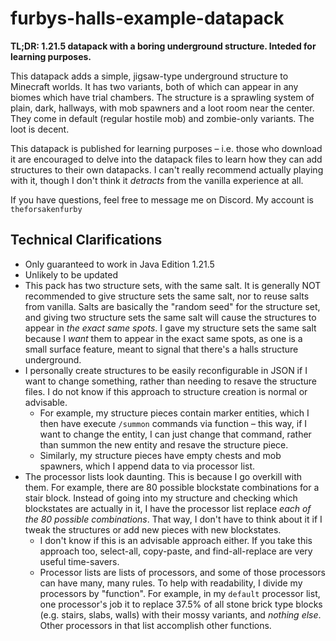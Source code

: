 # furbys-halls-example-datapack
**TL;DR: 1.21.5 datapack with a boring underground structure. Inteded for learning purposes.**

This datapack adds a simple, jigsaw-type underground structure to Minecraft worlds. It has two variants, both of which can appear in any biomes which have trial chambers. The structure is a sprawling system of plain, dark, hallways, with mob spawners and a loot room near the center. They come in default (regular hostile mob) and zombie-only variants. The loot is decent.

This datapack is published for learning purposes – i.e. those who download it are encouraged to delve into the datapack files to learn how they can add structures to their own datapacks. I can't really recommend actually playing with it, though I don't think it *detracts* from the vanilla experience at all.

If you have questions, feel free to message me on Discord. My account is `theforsakenfurby`

## Technical Clarifications
* Only guaranteed to work in Java Edition 1.21.5
* Unlikely to be updated
* This pack has two structure sets, with the same salt. It is generally NOT recommended to give structure sets the same salt, nor to reuse salts from vanilla. Salts are basically the "random seed" for the structure set, and giving two structure sets the same salt will cause the structures to appear in *the exact same spots*. I gave my structure sets the same salt because I *want* them to appear in the exact same spots, as one is a small surface feature, meant to signal that there's a halls structure underground.
* I personally create structures to be easily reconfigurable in JSON if I want to change something, rather than needing to resave the structure files. I do not know if this approach to structure creation is normal or advisable.
  * For example, my structure pieces contain marker entities, which I then have execute `/summon` commands via function – this way, if I want to change the entity, I can just change that command, rather than summon the new entity and resave the structure piece.
  * Similarly, my structure pieces have empty chests and mob spawners, which I append data to via processor list.
* The processor lists look daunting. This is because I go overkill with them. For example, there are 80 possible blockstate combinations for a stair block. Instead of going into my structure and checking which blockstates are actually in it, I have the processor list replace *each of the 80 possible combinations*. That way, I don't have to think about it if I tweak the structures or add new pieces with new blockstates.
  * I don't know if this is an advisable approach either. If you take this approach too, select-all, copy-paste, and find-all-replace are very useful time-savers.
  * Processor lists are lists of processors, and some of those processors can have many, many rules. To help with readability, I divide my processors by "function". For example, in my `default` processor list, one processor's job it to replace 37.5% of all stone brick type blocks (e.g. stairs, slabs, walls) with their mossy variants, and *nothing else*. Other processors in that list accomplish other functions.
